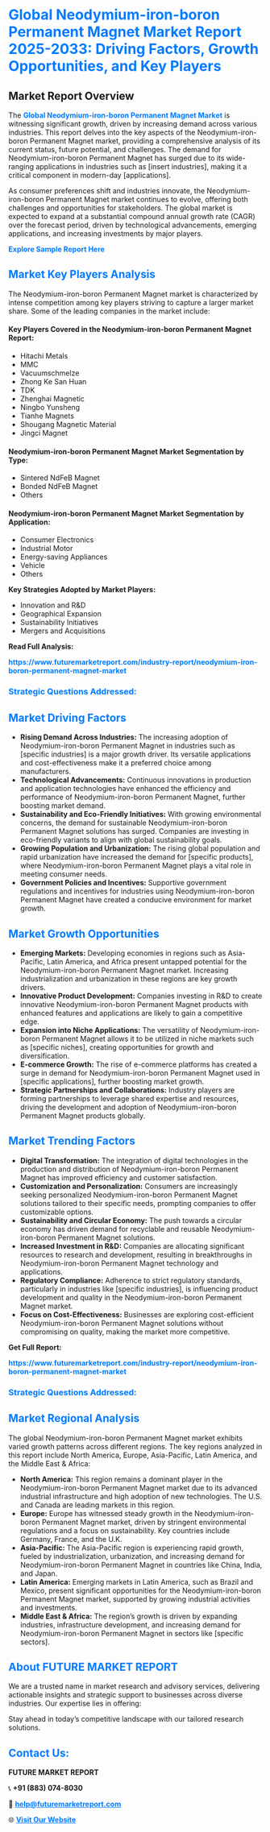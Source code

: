 <h1 style="color: #007BFF;">Global Neodymium-iron-boron Permanent Magnet Market Report 2025-2033: Driving Factors, Growth Opportunities, and Key Players</h1>

<section id="overview">
<h2>Market Report Overview</h2>
<p>The <a href="https://www.futuremarketreport.com/industry-report/neodymium-iron-boron-permanent-magnet-market" style="color: #007BFF; text-decoration: none;"><strong>Global Neodymium-iron-boron Permanent Magnet Market</strong></a> is witnessing significant growth, driven by increasing demand across various industries. This report delves into the key aspects of the Neodymium-iron-boron Permanent Magnet market, providing a comprehensive analysis of its current status, future potential, and challenges. The demand for Neodymium-iron-boron Permanent Magnet has surged due to its wide-ranging applications in industries such as [insert industries], making it a critical component in modern-day [applications].</p>
<p>As consumer preferences shift and industries innovate, the Neodymium-iron-boron Permanent Magnet market continues to evolve, offering both challenges and opportunities for stakeholders. The global market is expected to expand at a substantial compound annual growth rate (CAGR) over the forecast period, driven by technological advancements, emerging applications, and increasing investments by major players.</p>
</section>

<section id="overview">
<p><a href="https://www.futuremarketreport.com/request-sample/reportId=53748" style="color: #007BFF; text-decoration: none;"><strong>Explore Sample Report Here</strong></a></p>
</section>

<section id="key-players">
<h2 style="color: #007BFF;">Market Key Players Analysis</h2>
<p>The Neodymium-iron-boron Permanent Magnet market is characterized by intense competition among key players striving to capture a larger market share. Some of the leading companies in the market include:</p>
<h4>Key Players Covered in the Neodymium-iron-boron Permanent Magnet Report:</h4>
<ul><li>Hitachi Metals</li><li>MMC</li><li>Vacuumschmelze</li><li>Zhong Ke San Huan</li><li>TDK</li><li>Zhenghai Magnetic</li><li>Ningbo Yunsheng</li><li>Tianhe Magnets</li><li>Shougang Magnetic Material</li><li>Jingci Magnet</li></ul>
<h4>Neodymium-iron-boron Permanent Magnet Market Segmentation by Type:</h4>
<ul><li>Sintered NdFeB Magnet</li><li>Bonded NdFeB Magnet</li><li>Others</li></ul>

<h4>Neodymium-iron-boron Permanent Magnet Market Segmentation by Application:</h4>
<ul><li>Consumer Electronics</li><li>Industrial Motor</li><li>Energy-saving Appliances</li><li>Vehicle</li><li>Others</li></ul>
<p><strong>Key Strategies Adopted by Market Players:</strong></p>
<ul>
<li>Innovation and R&D</li>
<li>Geographical Expansion</li>
<li>Sustainability Initiatives</li>
<li>Mergers and Acquisitions</li>
</ul>
</section>

<section>
<p><strong>Read Full Analysis: </strong></p><a href="https://www.futuremarketreport.com/industry-report/neodymium-iron-boron-permanent-magnet-market" style="color: #007BFF; text-decoration: none;"><strong>https://www.futuremarketreport.com/industry-report/neodymium-iron-boron-permanent-magnet-market</strong></a>
<h3 style="color: #007BFF;">Strategic Questions Addressed:</h3>
</section>

<section id="driving-factors">
<h2 style="color: #007BFF;">Market Driving Factors</h2>
<ul>
<li><strong>Rising Demand Across Industries:</strong> The increasing adoption of Neodymium-iron-boron Permanent Magnet in industries such as [specific industries] is a major growth driver. Its versatile applications and cost-effectiveness make it a preferred choice among manufacturers.</li>
<li><strong>Technological Advancements:</strong> Continuous innovations in production and application technologies have enhanced the efficiency and performance of Neodymium-iron-boron Permanent Magnet, further boosting market demand.</li>
<li><strong>Sustainability and Eco-Friendly Initiatives:</strong> With growing environmental concerns, the demand for sustainable Neodymium-iron-boron Permanent Magnet solutions has surged. Companies are investing in eco-friendly variants to align with global sustainability goals.</li>
<li><strong>Growing Population and Urbanization:</strong> The rising global population and rapid urbanization have increased the demand for [specific products], where Neodymium-iron-boron Permanent Magnet plays a vital role in meeting consumer needs.</li>
<li><strong>Government Policies and Incentives:</strong> Supportive government regulations and incentives for industries using Neodymium-iron-boron Permanent Magnet have created a conducive environment for market growth.</li>
</ul>
</section>

<section id="growth-opportunities">
<h2 style="color: #007BFF;">Market Growth Opportunities</h2>
<ul>
<li><strong>Emerging Markets:</strong> Developing economies in regions such as Asia-Pacific, Latin America, and Africa present untapped potential for the Neodymium-iron-boron Permanent Magnet market. Increasing industrialization and urbanization in these regions are key growth drivers.</li>
<li><strong>Innovative Product Development:</strong> Companies investing in R&D to create innovative Neodymium-iron-boron Permanent Magnet products with enhanced features and applications are likely to gain a competitive edge.</li>
<li><strong>Expansion into Niche Applications:</strong> The versatility of Neodymium-iron-boron Permanent Magnet allows it to be utilized in niche markets such as [specific niches], creating opportunities for growth and diversification.</li>
<li><strong>E-commerce Growth:</strong> The rise of e-commerce platforms has created a surge in demand for Neodymium-iron-boron Permanent Magnet used in [specific applications], further boosting market growth.</li>
<li><strong>Strategic Partnerships and Collaborations:</strong> Industry players are forming partnerships to leverage shared expertise and resources, driving the development and adoption of Neodymium-iron-boron Permanent Magnet products globally.</li>
</ul>
</section>

<section id="trending-factors">
<h2 style="color: #007BFF;">Market Trending Factors</h2>
<ul>
<li><strong>Digital Transformation:</strong> The integration of digital technologies in the production and distribution of Neodymium-iron-boron Permanent Magnet has improved efficiency and customer satisfaction.</li>
<li><strong>Customization and Personalization:</strong> Consumers are increasingly seeking personalized Neodymium-iron-boron Permanent Magnet solutions tailored to their specific needs, prompting companies to offer customizable options.</li>
<li><strong>Sustainability and Circular Economy:</strong> The push towards a circular economy has driven demand for recyclable and reusable Neodymium-iron-boron Permanent Magnet solutions.</li>
<li><strong>Increased Investment in R&D:</strong> Companies are allocating significant resources to research and development, resulting in breakthroughs in Neodymium-iron-boron Permanent Magnet technology and applications.</li>
<li><strong>Regulatory Compliance:</strong> Adherence to strict regulatory standards, particularly in industries like [specific industries], is influencing product development and quality in the Neodymium-iron-boron Permanent Magnet market.</li>
<li><strong>Focus on Cost-Effectiveness:</strong> Businesses are exploring cost-efficient Neodymium-iron-boron Permanent Magnet solutions without compromising on quality, making the market more competitive.</li>
</ul>
</section>

<section>
<p><strong>Get Full Report: </strong></p><a href="https://www.futuremarketreport.com/industry-report/neodymium-iron-boron-permanent-magnet-market" style="color: #007BFF; text-decoration: none;"><strong>https://www.futuremarketreport.com/industry-report/neodymium-iron-boron-permanent-magnet-market</strong></a>
<h3 style="color: #007BFF;">Strategic Questions Addressed:</h3>
</section>


<section id="regional-analysis">
<h2 style="color: #007BFF;">Market Regional Analysis</h2>
<p>The global Neodymium-iron-boron Permanent Magnet market exhibits varied growth patterns across different regions. The key regions analyzed in this report include North America, Europe, Asia-Pacific, Latin America, and the Middle East & Africa:</p>
<ul>
<li><strong>North America:</strong> This region remains a dominant player in the Neodymium-iron-boron Permanent Magnet market due to its advanced industrial infrastructure and high adoption of new technologies. The U.S. and Canada are leading markets in this region.</li>
<li><strong>Europe:</strong> Europe has witnessed steady growth in the Neodymium-iron-boron Permanent Magnet market, driven by stringent environmental regulations and a focus on sustainability. Key countries include Germany, France, and the U.K.</li>
<li><strong>Asia-Pacific:</strong> The Asia-Pacific region is experiencing rapid growth, fueled by industrialization, urbanization, and increasing demand for Neodymium-iron-boron Permanent Magnet in countries like China, India, and Japan.</li>
<li><strong>Latin America:</strong> Emerging markets in Latin America, such as Brazil and Mexico, present significant opportunities for the Neodymium-iron-boron Permanent Magnet market, supported by growing industrial activities and investments.</li>
<li><strong>Middle East & Africa:</strong> The region’s growth is driven by expanding industries, infrastructure development, and increasing demand for Neodymium-iron-boron Permanent Magnet in sectors like [specific sectors].</li>
</ul>
</section>

<footer>
<h2 style="color: #007BFF;">About FUTURE MARKET REPORT</h2>
<p>We are a trusted name in market research and advisory services, delivering actionable insights and strategic support to businesses across diverse industries. Our expertise lies in offering:</p>

<p>Stay ahead in today’s competitive landscape with our tailored research solutions.</p>

<h2 style="color: #007BFF;">Contact Us:</h2>
<p><strong>FUTURE MARKET REPORT</strong></p>
<p>📞 <strong>+91 (883) 074-8030</strong></p>
<p>📧 <strong><a href="mailto:help@futuremarketreport.com" style="color: #007BFF;">help@futuremarketreport.com</a></strong></p>
<p>🌐 <strong><a href="https://www.futuremarketreport.com/" style="color: #007BFF;">Visit Our Website</a></strong></p>
</footer>